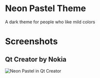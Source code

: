 # Neon Pastel Theme

A dark theme for people who like mild colors

# Screenshots

## Qt Creator by Nokia

![Neon Pastel in Qt Creator](https://github.com/aas/neon-pastel/raw/master/images/screenshots/qt-creator.png)
